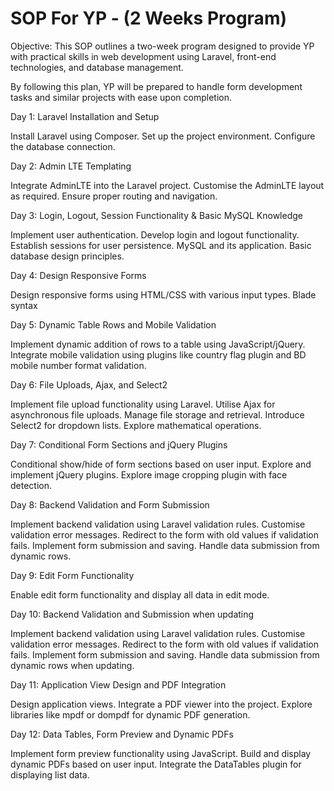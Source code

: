 # SOP For YP - (2 Weeks Program)
 Objective:
This SOP outlines a two-week program designed to provide YP with practical skills in web development using Laravel, front-end technologies, and database management.

By following this plan, YP will be prepared to handle form development tasks and similar projects with ease upon completion.

Day 1: Laravel Installation and Setup

Install Laravel using Composer.
Set up the project environment.
Configure the database connection.

Day 2: Admin LTE Templating

Integrate AdminLTE into the Laravel project.
Customise the AdminLTE layout as required.
Ensure proper routing and navigation.

Day 3: Login, Logout, Session Functionality & Basic MySQL Knowledge

Implement user authentication.
Develop login and logout functionality.
Establish sessions for user persistence.
MySQL and its application.
Basic database design principles.

Day 4: Design Responsive Forms

Design responsive forms using HTML/CSS with various input types.
Blade syntax

Day 5: Dynamic Table Rows and Mobile Validation

Implement dynamic addition of rows to a table using JavaScript/jQuery.
Integrate mobile validation using plugins like country flag plugin and BD mobile number format validation.

Day 6: File Uploads, Ajax, and Select2

Implement file upload functionality using Laravel.
Utilise Ajax for asynchronous file uploads.
Manage file storage and retrieval.
Introduce Select2 for dropdown lists.
Explore mathematical operations.

Day 7: Conditional Form Sections and jQuery Plugins

Conditional show/hide of form sections based on user input.
Explore and implement jQuery plugins.
Explore image cropping plugin with face detection.

Day 8: Backend Validation and Form Submission

Implement backend validation using Laravel validation rules.
Customise validation error messages.
Redirect to the form with old values if validation fails.
Implement form submission and saving.
Handle data submission from dynamic rows.

Day 9: Edit Form Functionality

Enable edit form functionality and display all data in edit mode.

Day 10: Backend Validation and Submission when updating

Implement backend validation using Laravel validation rules.
Customise validation error messages.
Redirect to the form with old values if validation fails.
Implement form submission and saving.
Handle data submission from dynamic rows when updating.

Day 11: Application View Design and PDF Integration

Design application views.
Integrate a PDF viewer into the project.
Explore libraries like mpdf or dompdf for dynamic PDF generation.

Day 12: Data Tables, Form Preview and Dynamic PDFs

Implement form preview functionality using JavaScript.
Build and display dynamic PDFs based on user input.
Integrate the DataTables plugin for displaying list data.


